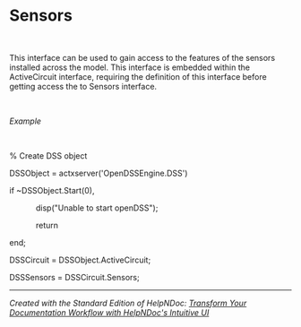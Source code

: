 # Sensors

&nbsp;

This interface can be used to gain access to the features of the sensors installed across the model. This interface is embedded within the ActiveCircuit interface, requiring the definition of this interface before getting access the to Sensors interface.

&nbsp;

*Example*

&nbsp;

% Create DSS object

DSSObject = actxserver('OpenDSSEngine.DSS')

if ~DSSObject.Start(0),

&nbsp; &nbsp; &nbsp; &nbsp; &nbsp; &nbsp; disp("Unable to start openDSS");

&nbsp; &nbsp; &nbsp; &nbsp; &nbsp; &nbsp; return

end;

DSSCircuit = DSSObject.ActiveCircuit;

DSSSensors = DSSCircuit.Sensors;

***
_Created with the Standard Edition of HelpNDoc: [Transform Your Documentation Workflow with HelpNDoc's Intuitive UI](<https://www.helpndoc.com/feature-tour/stunning-user-interface/>)_
